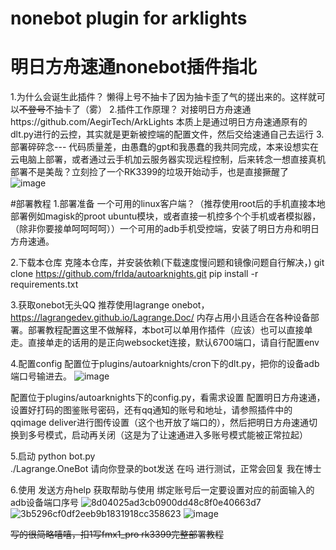 # nonebot plugin for arklights
# 明日方舟速通nonebot插件指北
1.为什么会诞生此插件？
懒得上号不抽卡了因为抽卡歪了气的搓出来的。这样就可以~~不登号~~不抽卡了（雾）
2.插件工作原理？
对接明日方舟速通https://github.com/AegirTech/ArkLights 本质上是通过明日方舟速通原有的dlt.py进行的云控，其实就是更新被控端的配置文件，然后交给速通自己去运行
3.部署碎碎念---
代码质量差，由愚蠢的gpt和我愚蠢的我共同完成，本来设想实在云电脑上部署，或者通过云手机加云服务器实现远程控制，后来转念一想直接真机部署不是美哉？立刻捡了一个RK3399的垃圾开始动手，也是直接撅醒了
![image](https://github.com/user-attachments/assets/b5580674-0e7b-4511-b771-331aa0cab777)

#部署教程
1.部署准备
一个可用的linux客户端？（推荐使用root后的手机直接本地部署例如magisk的proot ubuntu模块，或者直接一机控多个个手机或者模拟器，（除非你要接单呵呵呵呵））一个可用的adb手机受控端，安装了明日方舟和明日方舟速通。

2.下载本仓库
克隆本仓库，并安装依赖(下载速度慢问题和镜像问题自行解决，)
    git clone https://github.com/frlda/autoarknights.git
	pip install -r requirements.txt
 
3.获取onebot无头QQ
  推荐使用lagrange onebot，https://lagrangedev.github.io/Lagrange.Doc/ 
内存占用小且适合在各种设备部署。部署教程配置这里不做解释，本bot可以单用作插件（应该）也可以直接单走。直接单走的话用的是正向websocket连接，默认6700端口，请自行配置env

4.配置config
配置位于plugins/autoarknights/cron下的dlt.py，把你的设备adb端口号输进去。
![image](https://github.com/user-attachments/assets/c3c713bf-079a-4ddb-b337-7eff6ba3d5a0)

配置位于plugins/autoarknights下的config.py，看需求设置
配置明日方舟速通，设置好打码的图鉴账号密码，还有qq通知的账号和地址，请参照插件中的qqimage deliver进行图传设置（这个也开放了端口的），然后把明日方舟速通切换到多号模式，启动再关闭（这是为了让速通进入多账号模式能被正常拉起）

5.启动
    python bot.py    
	./Lagrange.OneBot
请向你登录的bot发送 在吗 进行测试，正常会回复 我在博士

6.使用
发送方舟help 获取帮助与使用
绑定账号后一定要设置对应的前面输入的adb设备端口序号
![8d04025ad3cb0900dd48c8f0e40663d7](https://github.com/user-attachments/assets/498e4333-0ba4-43d8-8ede-c053a50deead)
![3b5296cf0df2eeb9b1831918cc358623](https://github.com/user-attachments/assets/f24a91df-954b-4ce5-9903-8adfe9b03509)
![image](https://github.com/user-attachments/assets/9e15aa74-46cb-4c85-8dbd-67a5b4f4d134)

~~写的很简略嘻嘻，扣1写fmx1_pro rk3399完整部署教程~~
